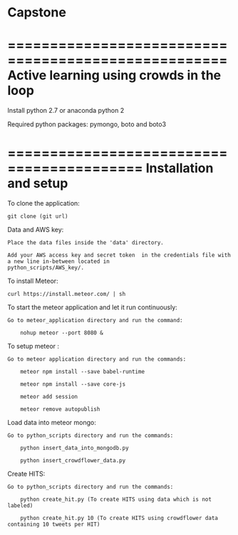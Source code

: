 # Capstone

====================================================
    Active learning using crowds in the loop
====================================================

Install python 2.7 or anaconda python 2

Required python packages: pymongo, boto and boto3

==========================================
		Installation and setup
==========================================

To clone the application:

	git clone (git url)

Data and AWS key:

    Place the data files inside the 'data' directory.

    Add your AWS access key and secret token  in the credentials file with a new line in-between located in
    python_scripts/AWS_key/.

To install Meteor:

	curl https://install.meteor.com/ | sh

To start the meteor application and let it run continuously:

    Go to meteor_application directory and run the command:

	    nohup meteor --port 8080 &

To setup meteor :

    Go to meteor application directory and run the commands:

	    meteor npm install --save babel-runtime

	    meteor npm install --save core-js

	    meteor add session

	    meteor remove autopublish


Load data into meteor mongo:

    Go to python_scripts directory and run the commands:

	    python insert_data_into_mongodb.py

	    python insert_crowdflower_data.py

Create HITS:

    Go to python_scripts directory and run the commands:

	    python create_hit.py (To create HITS using data which is not labeled)

	    python create_hit.py 10 (To create HITS using crowdflower data containing 10 tweets per HIT)
